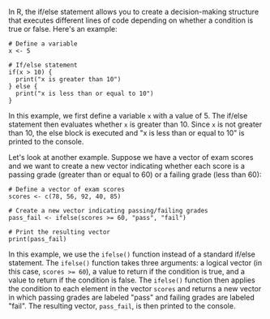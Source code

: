In R, the if/else statement allows you to create a decision-making structure that executes different lines of code depending on whether a condition is true or false. Here's an example:

```
# Define a variable
x <- 5

# If/else statement
if(x > 10) {
  print("x is greater than 10")
} else {
  print("x is less than or equal to 10")
}
```

In this example, we first define a variable `x` with a value of 5. The if/else statement then evaluates whether `x` is greater than 10. Since `x` is not greater than 10, the else block is executed and "x is less than or equal to 10" is printed to the console.

Let's look at another example. Suppose we have a vector of exam scores and we want to create a new vector indicating whether each score is a passing grade (greater than or equal to 60) or a failing grade (less than 60):

```
# Define a vector of exam scores
scores <- c(78, 56, 92, 40, 85)

# Create a new vector indicating passing/failing grades
pass_fail <- ifelse(scores >= 60, "pass", "fail")

# Print the resulting vector
print(pass_fail)
```

In this example, we use the `ifelse()` function instead of a standard if/else statement. The `ifelse()` function takes three arguments: a logical vector (in this case, `scores >= 60`), a value to return if the condition is true, and a value to return if the condition is false. The `ifelse()` function then applies the condition to each element in the vector `scores` and returns a new vector in which passing grades are labeled "pass" and failing grades are labeled "fail". The resulting vector, `pass_fail`, is then printed to the console.
